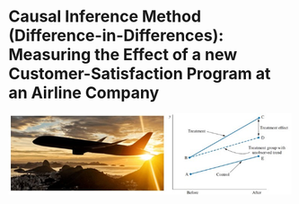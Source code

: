 # Causal Inference Method (Difference-in-Differences): Measuring the Effect of a new Customer-Satisfaction Program at an Airline Company

<img src = "img\airline.jpg">